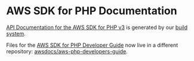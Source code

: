 AWS SDK for PHP Documentation
=============================

[API Documentation for the AWS SDK for PHP v3](https://docs.aws.amazon.com/aws-sdk-php/v3/api/index.html) is generated by our [build system](https://github.com/aws/aws-sdk-php/tree/master/build/docs).

Files for the [AWS SDK for PHP Developer Guide](https://docs.aws.amazon.com/sdk-for-php/v3/developer-guide/welcome.html) now live in a different repository: [awsdocs/aws-php-developers-guide](https://github.com/awsdocs/aws-php-developers-guide/). 



